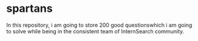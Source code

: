 # spartans

In this repository, i am going to store 200 good questionswhich i am going to solve while being in the consistent team of InternSearch community.

